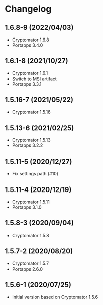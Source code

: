 # Changelog

## 1.6.8-9 (2022/04/03)

* Cryptomator 1.6.8
* Portapps 3.4.0

## 1.6.1-8 (2021/10/27)

* Cryptomator 1.6.1
* Switch to MSI artifact
* Portapps 3.3.1

## 1.5.16-7 (2021/05/22)

* Cryptomator 1.5.16

## 1.5.13-6 (2021/02/25)

* Cryptomator 1.5.13
* Portapps 3.2.2

## 1.5.11-5 (2020/12/27)

* Fix settings path (#10)

## 1.5.11-4 (2020/12/19)

* Cryptomator 1.5.11
* Portapps 3.1.0

## 1.5.8-3 (2020/09/04)

* Cryptomator 1.5.8

## 1.5.7-2 (2020/08/20)

* Cryptomator 1.5.7
* Portapps 2.6.0

## 1.5.6-1 (2020/07/25)

* Initial version based on Cryptomator 1.5.6
